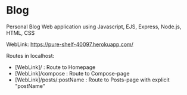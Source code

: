 # Blog
Personal Blog Web application using Javascript, EJS, Express, Node.js, HTML, CSS

WebLink: https://pure-shelf-40097.herokuapp.com/

Routes in localhost:
- [WebLink]/ : Route to Homepage
- [WebLink]/compose : Route to Compose-page
- [WebLink]/posts/:postName : Route to Posts-page with explicit "postName"


